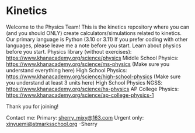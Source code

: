 # Kinetics
Welcome to the Physics Team! This is the kinetics repository where you can (and you should ONLY) create calculators/simulations related to kinetics.
Our primary language is Python (3.10 or 3.11) If you prefer coding with other languages, please leave me a note before you start.
Learn about physics before you start.
Physics library (without exercises): https://www.khanacademy.org/science/physics
Middle School Physics: https://www.khanacademy.org/science/ms-physics (Make sure you understand everything here)
High School Physics: https://www.khanacademy.org/science/high-school-physics (Make sure you understand at least 3 units here)
High School Physics NGSS: https://www.khanacademy.org/science/hs-physics
AP College Physics: https://www.khanacademy.org/science/ap-college-physics-1

Thank you for joining!

Contact me:
Primary: sherry_mixy@163.com
Urgent only: xinyuemi@stmarksschool.org
-Sherry
